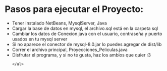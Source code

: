 
  <body>
    <h1>Pasos para ejecutar el Proyecto:</h1>
    <ul>
      <li>Tener instalado NetBeans, MysqlServer, Java </li>
      <li>Cargar la base de datos en mysql, el archivo.sql está en la carpeta sql</li>
      <li>Cambiar los datos de Conexion.java con el usuario, contraseña y puerto usados en tu mysql server</li>
      <li>Si no aparece el conector de mysql-8.0.jar lo puedes agregar de dist/lib </li>
      <li>Correr el archivo principal, Proyecciones_Peliculas.java</li>
      <li>Disfrutar el programa, y si no te gusta, haz los ambios que quier :3</li>

    </ul>
  </body>
